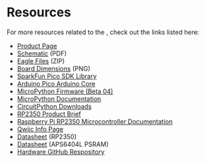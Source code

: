 # Resources
<!-- This section should include all the relevant documentation and product files (Eagle files, schematic, datasheet(s), landing pages, etc. and any relevant tutorials to go beyond the Hookup Guide.) -->

For more resources related to the <Product Name>, check out the links listed here: 

* [Product Page](https://www.sparkfun.com/products/25134)
* [Schematic](./assets/board_files/SparkFun_Thing_Plus_RP2350.pdf) (PDF)
* [Eagle Files](./assets/board_files/SparkFun_Thing_Plus_RP2350.zip) (ZIP)
* [Board Dimensions](./assets/board_files/SparkFun_Thing_Plus_RP2350-Dimensions.png) (PNG)
* [SparkFun Pico SDK Library](https://github.com/sparkfun/sparkfun-pico)
* [Arduino Pico Arduino Core](https://github.com/earlephilhower/arduino-pico)
* [MicroPython Firmware (Beta 04)](https://github.com/sparkfun/micropython/releases/tag/v1.25.0-preview-beta04)
* [MicroPython Documentation](https://www.raspberrypi.com/documentation/microcontrollers/micropython.html)
* [CircuitPython Downloads](https://circuitpython.org/downloads)
* [RP2350 Product Brief](https://datasheets.raspberrypi.com/rp2350/rp2350-product-brief.pdf)
* [Raspberry Pi RP2350 Microcontroller Documentation](https://www.raspberrypi.com/documentation/microcontrollers/silicon.html#rp2350)
* [Qwiic Info Page](https://www.sparkfun.com/qwiic)
* [Datasheet](./assets/component_documentation/rp2350-datasheet.pdf) (RP2350)
* [Datasheet](./assets/component_documentation/APS6404L_3SQR_Datasheet.pdf) (APS6404L PSRAM)
* [Hardware GitHub Respository](https://github.com/sparkfun/SparkFun_Thing_Plus_RP2350)

